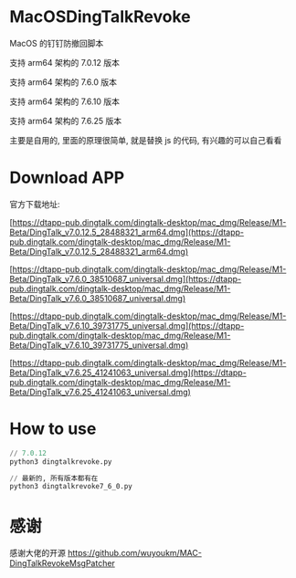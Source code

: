 # MacOSDingTalkRevoke
MacOS 的钉钉防撤回脚本

支持 arm64 架构的 7.0.12 版本

支持 arm64 架构的 7.6.0 版本

支持 arm64 架构的 7.6.10 版本

支持 arm64 架构的 7.6.25 版本

主要是自用的, 里面的原理很简单, 就是替换 js 的代码, 有兴趣的可以自己看看

# Download APP
官方下载地址:

[https://dtapp-pub.dingtalk.com/dingtalk-desktop/mac_dmg/Release/M1-Beta/DingTalk_v7.0.12.5_28488321_arm64.dmg](https://dtapp-pub.dingtalk.com/dingtalk-desktop/mac_dmg/Release/M1-Beta/DingTalk_v7.0.12.5_28488321_arm64.dmg)

[https://dtapp-pub.dingtalk.com/dingtalk-desktop/mac_dmg/Release/M1-Beta/DingTalk_v7.6.0_38510687_universal.dmg](https://dtapp-pub.dingtalk.com/dingtalk-desktop/mac_dmg/Release/M1-Beta/DingTalk_v7.6.0_38510687_universal.dmg)

[https://dtapp-pub.dingtalk.com/dingtalk-desktop/mac_dmg/Release/M1-Beta/DingTalk_v7.6.10_39731775_universal.dmg](https://dtapp-pub.dingtalk.com/dingtalk-desktop/mac_dmg/Release/M1-Beta/DingTalk_v7.6.10_39731775_universal.dmg)

[https://dtapp-pub.dingtalk.com/dingtalk-desktop/mac_dmg/Release/M1-Beta/DingTalk_v7.6.25_41241063_universal.dmg](https://dtapp-pub.dingtalk.com/dingtalk-desktop/mac_dmg/Release/M1-Beta/DingTalk_v7.6.25_41241063_universal.dmg)
# How to use

```python
// 7.0.12
python3 dingtalkrevoke.py

// 最新的, 所有版本都有在
python3 dingtalkrevoke7_6_0.py
```

# 感谢

感谢大佬的开源
https://github.com/wuyoukm/MAC-DingTalkRevokeMsgPatcher
